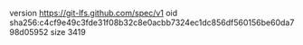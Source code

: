 version https://git-lfs.github.com/spec/v1
oid sha256:c4cf9e49c3fde31f08b32c8e0acbb7324ec1dc856df560156be60da798d05952
size 3419
